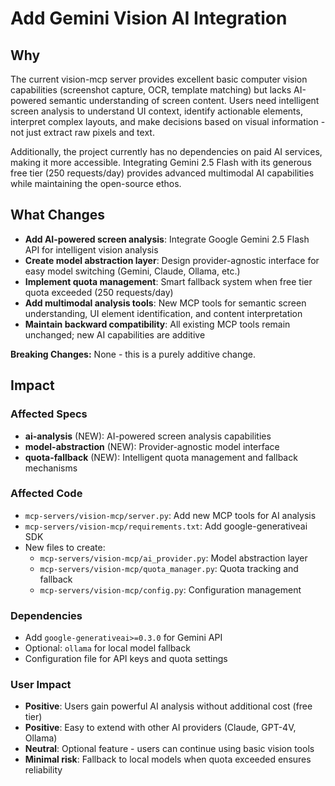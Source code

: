 # Add Gemini Vision AI Integration

## Why

The current vision-mcp server provides excellent basic computer vision capabilities (screenshot capture, OCR, template matching) but lacks AI-powered semantic understanding of screen content. Users need intelligent screen analysis to understand UI context, identify actionable elements, interpret complex layouts, and make decisions based on visual information - not just extract raw pixels and text.

Additionally, the project currently has no dependencies on paid AI services, making it more accessible. Integrating Gemini 2.5 Flash with its generous free tier (250 requests/day) provides advanced multimodal AI capabilities while maintaining the open-source ethos.

## What Changes

- **Add AI-powered screen analysis**: Integrate Google Gemini 2.5 Flash API for intelligent vision analysis
- **Create model abstraction layer**: Design provider-agnostic interface for easy model switching (Gemini, Claude, Ollama, etc.)
- **Implement quota management**: Smart fallback system when free tier quota exceeded (250 requests/day)
- **Add multimodal analysis tools**: New MCP tools for semantic screen understanding, UI element identification, and content interpretation
- **Maintain backward compatibility**: All existing MCP tools remain unchanged; new AI capabilities are additive

**Breaking Changes:** None - this is a purely additive change.

## Impact

### Affected Specs
- **ai-analysis** (NEW): AI-powered screen analysis capabilities
- **model-abstraction** (NEW): Provider-agnostic model interface
- **quota-fallback** (NEW): Intelligent quota management and fallback mechanisms

### Affected Code
- `mcp-servers/vision-mcp/server.py`: Add new MCP tools for AI analysis
- `mcp-servers/vision-mcp/requirements.txt`: Add google-generativeai SDK
- New files to create:
  - `mcp-servers/vision-mcp/ai_provider.py`: Model abstraction layer
  - `mcp-servers/vision-mcp/quota_manager.py`: Quota tracking and fallback
  - `mcp-servers/vision-mcp/config.py`: Configuration management

### Dependencies
- Add `google-generativeai>=0.3.0` for Gemini API
- Optional: `ollama` for local model fallback
- Configuration file for API keys and quota settings

### User Impact
- **Positive**: Users gain powerful AI analysis without additional cost (free tier)
- **Positive**: Easy to extend with other AI providers (Claude, GPT-4V, Ollama)
- **Neutral**: Optional feature - users can continue using basic vision tools
- **Minimal risk**: Fallback to local models when quota exceeded ensures reliability
